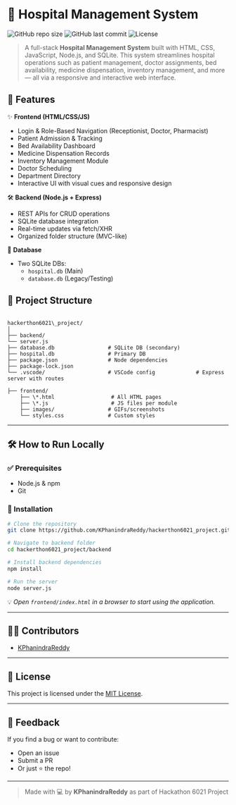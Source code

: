 # 🏥 Hospital Management System

![GitHub repo size](https://img.shields.io/github/repo-size/KPhanindraReddy/hackerthon6021_project)
![GitHub last commit](https://img.shields.io/github/last-commit/KPhanindraReddy/hackerthon6021_project)
![License](https://img.shields.io/github/license/KPhanindraReddy/hackerthon6021_project)

> A full-stack **Hospital Management System** built with HTML, CSS, JavaScript, Node.js, and SQLite. This system streamlines hospital operations such as patient management, doctor assignments, bed availability, medicine dispensation, inventory management, and more — all via a responsive and interactive web interface.

## 🎯 Features

✨ **Frontend (HTML/CSS/JS)**
- Login & Role-Based Navigation (Receptionist, Doctor, Pharmacist)
- Patient Admission & Tracking
- Bed Availability Dashboard
- Medicine Dispensation Records
- Inventory Management Module
- Doctor Scheduling
- Department Directory
- Interactive UI with visual cues and responsive design

🛠 **Backend (Node.js + Express)**
- REST APIs for CRUD operations
- SQLite database integration
- Real-time updates via fetch/XHR
- Organized folder structure (MVC-like)

📁 **Database**
- Two SQLite DBs:
  - `hospital.db` (Main)
  - `database.db` (Legacy/Testing)

## 📂 Project Structure

```

hackerthon6021\_project/
│
├── backend/
└── server.js
├── database.db                 # SQLite DB (secondary)
├── hospital.db                 # Primary DB
├── package.json                # Node dependencies
├── package-lock.json
└── .vscode/                    # VSCode config             # Express server with routes

├── frontend/
    ├── \*.html                  # All HTML pages
    ├── \*.js                    # JS files per module
    ├── images/                 # GIFs/screenshots
    └── styles.css              # Custom styles

````

---

## 🛠️ How to Run Locally

### ✅ Prerequisites
- Node.js & npm
- Git

### 🔧 Installation

```bash
# Clone the repository
git clone https://github.com/KPhanindraReddy/hackerthon6021_project.git

# Navigate to backend folder
cd hackerthon6021_project/backend

# Install backend dependencies
npm install

# Run the server
node server.js
````

💡 *Open `frontend/index.html` in a browser to start using the application.*

---

## 🧑‍💻 Contributors

* [KPhanindraReddy](https://github.com/KPhanindraReddy)

---

## 📝 License

This project is licensed under the [MIT License](LICENSE).

---

## 📣 Feedback

If you find a bug or want to contribute:

* Open an issue
* Submit a PR
* Or just ⭐ the repo!

---

> Made with 💻 by **KPhanindraReddy** as part of Hackathon 6021 Project

